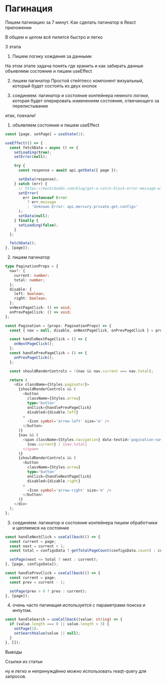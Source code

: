 # Пагинация

Пишем пагинацию за 7 минут.
Как сделать пагинатор в React приложении

В общем и целом всё пилится быстро и легко

3 этапа

1. Пишем логику хождения за данными

На этом этапе задача понять где хранить и как забирать данные
объявляем состояние и пишем useEffect

2. пишем пагинатор
   Простой стейтлесс компонент визуальный, который будет состоять из двух кнопок

3. соединяем: пагинатор и состояние контейнера
   немного логики, которая будет оперировать изменением состояния, отвечающего за перелистывание

итак, поехали!

1. объявляем состояние и пишем useEffect

```typescript
const [page, setPage] = useState(1);

useEffect(() => {
  const fetchData = async () => {
    setLoading(true);
    setError(null);

    try {
      const response = await api.getData({ page });

      setData(response);
    } catch (err) {
      // https://kentcdodds.com/blog/get-a-catch-block-error-message-with-typescript
      setError(
        err instanceof Error
          ? err.message
          : 'Unknown Error: api.mercury.private.get.configs'
      );
      setData(null);
    } finally {
      setLoading(false);
    }
  };

  fetchData();
}, [page]);
```

2. пишем пагинатор

```typescript
type PaginationProps = {
  nav?: {
    current: number;
    total: number;
  };
  disable: {
    left: boolean;
    right: boolean;
  };
  onNextPageClick: () => void;
  onPrevPageClick: () => void;
};

const Pagination = (props: PaginationProps) => {
  const { nav = null, disable, onNextPageClick, onPrevPageClick } = props;

  const handleNextPageClick = () => {
    onNextPageClick();
  };
  const handlePrevPageClick = () => {
    onPrevPageClick();
  };

  const shouldRenderControls = !(nav && nav.current === nav.total);

  return (
    <div className={Styles.paginator}>
      {shouldRenderControls && (
        <button
          className={Styles.arrow}
          type='button'
          onClick={handlePrevPageClick}
          disabled={disable.left}
        >
          <Icon symbol='arrow-left' size='m' />
        </button>
      )}
      {nav && (
        <span className={Styles.navigation} data-testid='pagination-navigation'>
          {nav.current} / {nav.total}
        </span>
      )}
      {shouldRenderControls && (
        <button
          className={Styles.arrow}
          type='button'
          onClick={handleNextPageClick}
          disabled={disable.right}
        >
          <Icon symbol='arrow-right' size='m' />
        </button>
      )}
    </div>
  );
};
```

3. соединяем: пагинатор и состояние контейнера
   пишем обработчики и цепляемся на состояние

```typescript
const handleNextClick = useCallback(() => {
  const current = page;
  const next = current + 1;
  const total = configsData ? getTotalPageCount(configsData.count) : current;

  setPage(next <= total ? next : current);
}, [page, configsData]);

const handlePrevClick = useCallback(() => {
  const current = page;
  const prev = current - 1;

  setPage(prev > 0 ? prev : current);
}, [page]);
```

4.  очень часто пагинация используется с параметрами поиска и инпутом.

```typescript
const handleSearch = useCallback((value: string) => {
  if (value.length === 0 || value.length > 3) {
    setPage(1);
    setSearchValue(value || null);
  }
}, []);
```

Выводы

Ссылки из статьи

ну и легко и непринуждённо можно использовать reaqt-query для запросов.
